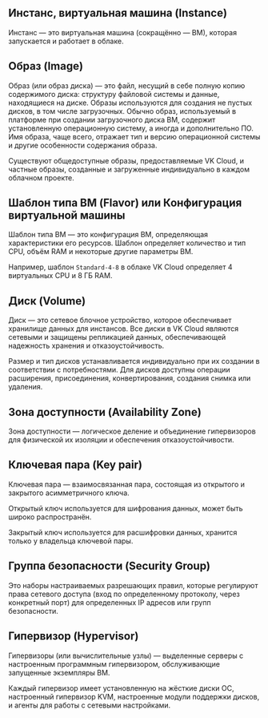 ## Инстанс, виртуальная машина (Instance)

Инстанс — это виртуальная машина (сокращённо — ВМ), которая запускается и работает в облаке.

## Образ (Image)

Образ (или образ диска) — это файл, несущий в себе полную копию содержимого диска: структуру файловой системы и данные, находящиеся на диске. Образы используются для создания не пустых дисков, в том числе загрузочных. Обычно образ, используемый в платформе при создании загрузочного диска ВМ, содержит установленную операционную систему, а иногда и дополнительно ПО. Имя образа, чаще всего, отражает тип и версию операционной системы и другие особенности содержания образа.

Существуют общедоступные образы, предоставляемые VK Cloud, и частные образы, созданные и загруженные индивидуально в каждом облачном проекте.

## Шаблон типа ВМ (Flavor) или Конфигурация виртуальной машины

Шаблон типа ВМ — это конфигурация ВМ, определяющая характеристики его ресурсов. Шаблон определяет количество и тип CPU, объём RAM и некоторые другие параметры ВМ.

Например, шаблон `Standard-4-8` в облаке VK Cloud определяет 4 виртуальных CPU и 8 ГБ RAM.

## Диск (Volume)

Диск — это сетевое блочное устройство, которое обеспечивает хранилище данных для инстансов. Все диски в VK Cloud являются сетевыми и защищены репликацией данных, обеспечивающей надежность хранения и отказоустойчивость.

Размер и тип дисков устанавливается индивидуально при их создании в соответствии с потребностями. Для дисков доступны операции расширения, присоединения, конвертирования, создания снимка или удаления.

## Зона доступности (Availability Zone)

Зона доступности — логическое деление и объединение гипервизоров для физической их изоляции и обеспечения отказоустойчивости.

## Ключевая пара (Key pair)

Ключевая пара — взаимосвязанная пара, состоящая из открытого и закрытого асимметричного ключа.

Открытый ключ используется для шифрования данных, может быть широко распространён.

Закрытый ключ используется для расшифровки данных, хранится только у владельца ключевой пары.

## Группа безопасности (Security Group)

Это наборы настраиваемых разрешающих правил, которые регулируют права сетевого доступа (вход по определенному протоколу, через конкретный порт) для определенных IP адресов или групп безопасности.

## Гипервизор (Hypervisor)

Гипервизоры (или вычислительные узлы) — выделенные серверы с настроенным программным гипервизором, обслуживающие запущенные экземпляры ВМ.

Каждый гипервизор имеет установленную на жёсткие диски ОС, настроенный гипервизор KVM, настроенные модули поддержки дисков, и агенты для работы с сетевыми настройками.

